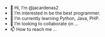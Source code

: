 - 👋 Hi, I’m @jacardenas2
- 👀 I’m interested in be the best programmer.
- 🌱 I’m currently learning Python, Java, PHP.
- 💞️ I’m looking to collaborate on ...
- 📫 How to reach me ...

<!---
jacardenas2/jacardenas2 is a ✨ special ✨ repository because its `README.md` (this file) appears on your GitHub profile.
You can click the Preview link to take a look at your changes.
--->
